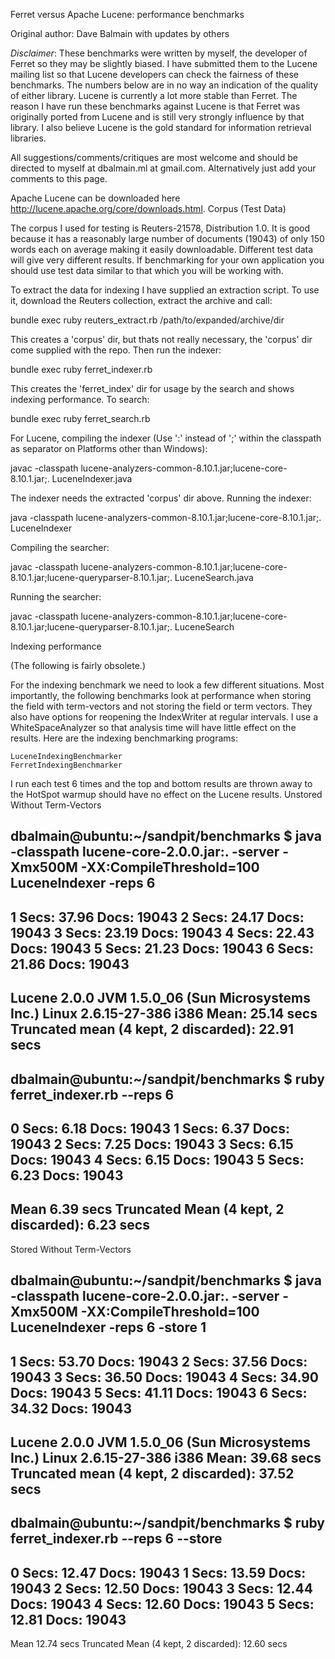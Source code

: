 Ferret versus Apache Lucene: performance benchmarks

Original author: Dave Balmain
with updates by others

*Disclaimer*: These benchmarks were written by myself, the developer of Ferret so they may be slightly biased. I have submitted them to the Lucene mailing list so that Lucene developers can check the fairness of these benchmarks. The numbers below are in no way an indication of the quality of either library. Lucene is currently a lot more stable than Ferret. The reason I have run these benchmarks against Lucene is that Ferret was originally ported from Lucene and is still very strongly influence by that library. I also believe Lucene is the gold standard for information retrieval libraries.

All suggestions/comments/critiques are most welcome and should be directed to myself at dbalmain.ml at gmail.com. Alternatively just add your comments to this page.

Apache Lucene can be downloaded here http://lucene.apache.org/core/downloads.html.
Corpus (Test Data)

The corpus I used for testing is Reuters-21578, Distribution 1.0. It is good because it has a reasonably large number of documents (19043) of only 150 words each on average making it easily downloadable. Different test data will give very different results. If benchmarking for your own application you should use test data similar to that which you will be working with.

To extract the data for indexing I have supplied an extraction script. To use it, download the Reuters collection, extract the archive and call:

bundle exec ruby reuters_extract.rb /path/to/expanded/archive/dir

This creates a 'corpus' dir, but thats not really necessary, the 'corpus' dir come supplied with the repo. Then run the indexer:

bundle exec ruby ferret_indexer.rb

This creates the 'ferret_index' dir for usage by the search and shows indexing performance.
To search:

bundle exec ruby ferret_search.rb

For Lucene, compiling the indexer (Use ':' instead of ';' within the classpath as separator on Platforms other than Windows):

javac -classpath lucene-analyzers-common-8.10.1.jar;lucene-core-8.10.1.jar;. LuceneIndexer.java

The indexer needs the extracted 'corpus' dir above. Running the indexer:

java -classpath lucene-analyzers-common-8.10.1.jar;lucene-core-8.10.1.jar;. LuceneIndexer

Compiling the searcher:

javac -classpath lucene-analyzers-common-8.10.1.jar;lucene-core-8.10.1.jar;lucene-queryparser-8.10.1.jar;. LuceneSearch.java

Running the searcher:

javac -classpath lucene-analyzers-common-8.10.1.jar;lucene-core-8.10.1.jar;lucene-queryparser-8.10.1.jar;. LuceneSearch



Indexing performance

(The following is fairly obsolete.)

For the indexing benchmark we need to look a few different situations. Most importantly, the following benchmarks look at performance when storing the field with term-vectors and not storing the field or term vectors. They also have options for reopening the IndexWriter at regular intervals. I use a WhiteSpaceAnalyzer so that analysis time will have little effect on the results. Here are the indexing benchmarking programs:

    LuceneIndexingBenchmarker
    FerretIndexingBenchmarker

I run each test 6 times and the top and bottom results are thrown away to the HotSpot warmup should have no effect on the Lucene results.
Unstored Without Term-Vectors

dbalmain@ubuntu:~/sandpit/benchmarks $ java -classpath lucene-core-2.0.0.jar:. -server -Xmx500M -XX:CompileThreshold=100 LuceneIndexer -reps 6
---------------------------------------------------
1   Secs: 37.96  Docs: 19043
2   Secs: 24.17  Docs: 19043
3   Secs: 23.19  Docs: 19043
4   Secs: 22.43  Docs: 19043
5   Secs: 21.23  Docs: 19043
6   Secs: 21.86  Docs: 19043
---------------------------------------------------
Lucene 2.0.0
JVM 1.5.0_06 (Sun Microsystems Inc.)
Linux 2.6.15-27-386 i386
Mean: 25.14 secs
Truncated mean (4 kept, 2 discarded): 22.91 secs
---------------------------------------------------
dbalmain@ubuntu:~/sandpit/benchmarks $ ruby ferret_indexer.rb --reps 6
------------------------------------------------------------
0  Secs: 6.18  Docs: 19043
1  Secs: 6.37  Docs: 19043
2  Secs: 7.25  Docs: 19043
3  Secs: 6.15  Docs: 19043
4  Secs: 6.15  Docs: 19043
5  Secs: 6.23  Docs: 19043
------------------------------------------------------------
Mean 6.39 secs
Truncated Mean (4 kept, 2 discarded): 6.23 secs
------------------------------------------------------------

Stored Without Term-Vectors

dbalmain@ubuntu:~/sandpit/benchmarks $ java -classpath lucene-core-2.0.0.jar:. -server -Xmx500M -XX:CompileThreshold=100 LuceneIndexer -reps 6 -store 1
---------------------------------------------------
1   Secs: 53.70  Docs: 19043
2   Secs: 37.56  Docs: 19043
3   Secs: 36.50  Docs: 19043
4   Secs: 34.90  Docs: 19043
5   Secs: 41.11  Docs: 19043
6   Secs: 34.32  Docs: 19043
---------------------------------------------------
Lucene 2.0.0
JVM 1.5.0_06 (Sun Microsystems Inc.)
Linux 2.6.15-27-386 i386
Mean: 39.68 secs
Truncated mean (4 kept, 2 discarded): 37.52 secs
---------------------------------------------------
dbalmain@ubuntu:~/sandpit/benchmarks $ ruby ferret_indexer.rb --reps 6 --store
------------------------------------------------------------
0  Secs: 12.47  Docs: 19043
1  Secs: 13.59  Docs: 19043
2  Secs: 12.50  Docs: 19043
3  Secs: 12.44  Docs: 19043
4  Secs: 12.60  Docs: 19043
5  Secs: 12.81  Docs: 19043
------------------------------------------------------------
Mean 12.74 secs
Truncated Mean (4 kept, 2 discarded): 12.60 secs
